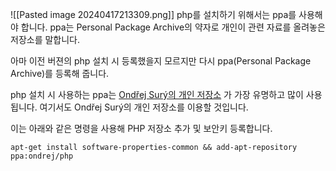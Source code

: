 ![[Pasted image 20240417213309.png]]
php를 설치하기 위해서는 ppa를 사용해야 합니다. ppa는 Personal Package Archive의 약자로 개인이 관련 자료를 올려놓은 저장소를 말합니다.

아마 이전 버젼의 php 설치 시 등록했을지 모르지만 다시 ppa(Personal Package Archive)를 등록해 줍니다.

php 설치 시 사용하는 ppa는 [Ondřej Surý의 개인 저장소](https://launchpad.net/~ondrej/+ppa-packages) 가 가장 유명하고 많이 사용됩니다. 여기서도 Ondřej Surý의 개인 저장소를 이용할 것입니다.

이는 아래와 같은 명령을 사용해 PHP 저장소 추가 및 보안키 등록합니다.
```
apt-get install software-properties-common && add-apt-repository ppa:ondrej/php
```
